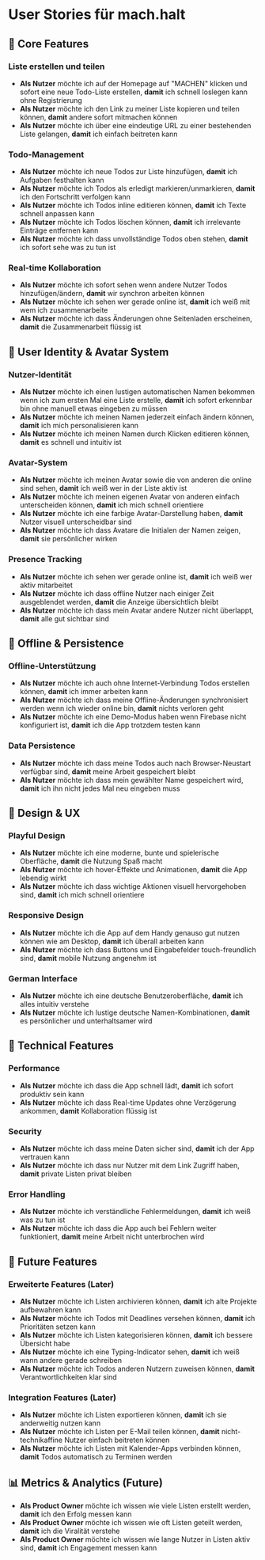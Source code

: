 # User Stories für mach.halt

## 🎯 Core Features

### Liste erstellen und teilen
- **Als Nutzer** möchte ich auf der Homepage auf "MACHEN" klicken und sofort eine neue Todo-Liste erstellen, **damit** ich schnell loslegen kann ohne Registrierung
- **Als Nutzer** möchte ich den Link zu meiner Liste kopieren und teilen können, **damit** andere sofort mitmachen können
- **Als Nutzer** möchte ich über eine eindeutige URL zu einer bestehenden Liste gelangen, **damit** ich einfach beitreten kann

### Todo-Management
- **Als Nutzer** möchte ich neue Todos zur Liste hinzufügen, **damit** ich Aufgaben festhalten kann
- **Als Nutzer** möchte ich Todos als erledigt markieren/unmarkieren, **damit** ich den Fortschritt verfolgen kann
- **Als Nutzer** möchte ich Todos inline editieren können, **damit** ich Texte schnell anpassen kann
- **Als Nutzer** möchte ich Todos löschen können, **damit** ich irrelevante Einträge entfernen kann
- **Als Nutzer** möchte ich dass unvollständige Todos oben stehen, **damit** ich sofort sehe was zu tun ist

### Real-time Kollaboration
- **Als Nutzer** möchte ich sofort sehen wenn andere Nutzer Todos hinzufügen/ändern, **damit** wir synchron arbeiten können
- **Als Nutzer** möchte ich sehen wer gerade online ist, **damit** ich weiß mit wem ich zusammenarbeite
- **Als Nutzer** möchte ich dass Änderungen ohne Seitenladen erscheinen, **damit** die Zusammenarbeit flüssig ist

## 👤 User Identity & Avatar System

### Nutzer-Identität
- **Als Nutzer** möchte ich einen lustigen automatischen Namen bekommen wenn ich zum ersten Mal eine Liste erstelle, **damit** ich sofort erkennbar bin ohne manuell etwas eingeben zu müssen
- **Als Nutzer** möchte ich meinen Namen jederzeit einfach ändern können, **damit** ich mich personalisieren kann
- **Als Nutzer** möchte ich meinen Namen durch Klicken editieren können, **damit** es schnell und intuitiv ist

### Avatar-System
- **Als Nutzer** möchte ich meinen Avatar sowie die von anderen die online sind sehen, **damit** ich weiß wer in der Liste aktiv ist
- **Als Nutzer** möchte ich meinen eigenen Avatar von anderen einfach unterscheiden können, **damit** ich mich schnell orientiere
- **Als Nutzer** möchte ich eine farbige Avatar-Darstellung haben, **damit** Nutzer visuell unterscheidbar sind
- **Als Nutzer** möchte ich dass Avatare die Initialen der Namen zeigen, **damit** sie persönlicher wirken

### Presence Tracking
- **Als Nutzer** möchte ich sehen wer gerade online ist, **damit** ich weiß wer aktiv mitarbeitet
- **Als Nutzer** möchte ich dass offline Nutzer nach einiger Zeit ausgeblendet werden, **damit** die Anzeige übersichtlich bleibt
- **Als Nutzer** möchte ich dass mein Avatar andere Nutzer nicht überlappt, **damit** alle gut sichtbar sind

## 💾 Offline & Persistence

### Offline-Unterstützung
- **Als Nutzer** möchte ich auch ohne Internet-Verbindung Todos erstellen können, **damit** ich immer arbeiten kann
- **Als Nutzer** möchte ich dass meine Offline-Änderungen synchronisiert werden wenn ich wieder online bin, **damit** nichts verloren geht
- **Als Nutzer** möchte ich eine Demo-Modus haben wenn Firebase nicht konfiguriert ist, **damit** ich die App trotzdem testen kann

### Data Persistence
- **Als Nutzer** möchte ich dass meine Todos auch nach Browser-Neustart verfügbar sind, **damit** meine Arbeit gespeichert bleibt
- **Als Nutzer** möchte ich dass mein gewählter Name gespeichert wird, **damit** ich ihn nicht jedes Mal neu eingeben muss

## 🎨 Design & UX

### Playful Design
- **Als Nutzer** möchte ich eine moderne, bunte und spielerische Oberfläche, **damit** die Nutzung Spaß macht
- **Als Nutzer** möchte ich hover-Effekte und Animationen, **damit** die App lebendig wirkt
- **Als Nutzer** möchte ich dass wichtige Aktionen visuell hervorgehoben sind, **damit** ich mich schnell orientiere

### Responsive Design
- **Als Nutzer** möchte ich die App auf dem Handy genauso gut nutzen können wie am Desktop, **damit** ich überall arbeiten kann
- **Als Nutzer** möchte ich dass Buttons und Eingabefelder touch-freundlich sind, **damit** mobile Nutzung angenehm ist

### German Interface
- **Als Nutzer** möchte ich eine deutsche Benutzeroberfläche, **damit** ich alles intuitiv verstehe
- **Als Nutzer** möchte ich lustige deutsche Namen-Kombinationen, **damit** es persönlicher und unterhaltsamer wird

## 🔧 Technical Features

### Performance
- **Als Nutzer** möchte ich dass die App schnell lädt, **damit** ich sofort produktiv sein kann
- **Als Nutzer** möchte ich dass Real-time Updates ohne Verzögerung ankommen, **damit** Kollaboration flüssig ist

### Security
- **Als Nutzer** möchte ich dass meine Daten sicher sind, **damit** ich der App vertrauen kann
- **Als Nutzer** möchte ich dass nur Nutzer mit dem Link Zugriff haben, **damit** private Listen privat bleiben

### Error Handling
- **Als Nutzer** möchte ich verständliche Fehlermeldungen, **damit** ich weiß was zu tun ist
- **Als Nutzer** möchte ich dass die App auch bei Fehlern weiter funktioniert, **damit** meine Arbeit nicht unterbrochen wird

## 🚀 Future Features

### Erweiterte Features (Later)
- **Als Nutzer** möchte ich Listen archivieren können, **damit** ich alte Projekte aufbewahren kann
- **Als Nutzer** möchte ich Todos mit Deadlines versehen können, **damit** ich Prioritäten setzen kann
- **Als Nutzer** möchte ich Listen kategorisieren können, **damit** ich bessere Übersicht habe
- **Als Nutzer** möchte ich eine Typing-Indicator sehen, **damit** ich weiß wann andere gerade schreiben
- **Als Nutzer** möchte ich Todos anderen Nutzern zuweisen können, **damit** Verantwortlichkeiten klar sind

### Integration Features (Later)
- **Als Nutzer** möchte ich Listen exportieren können, **damit** ich sie anderweitig nutzen kann
- **Als Nutzer** möchte ich Listen per E-Mail teilen können, **damit** nicht-technikaffine Nutzer einfach beitreten können
- **Als Nutzer** möchte ich Listen mit Kalender-Apps verbinden können, **damit** Todos automatisch zu Terminen werden

## 📊 Metrics & Analytics (Future)
- **Als Product Owner** möchte ich wissen wie viele Listen erstellt werden, **damit** ich den Erfolg messen kann
- **Als Product Owner** möchte ich wissen wie oft Listen geteilt werden, **damit** ich die Viralität verstehe
- **Als Product Owner** möchte ich wissen wie lange Nutzer in Listen aktiv sind, **damit** ich Engagement messen kann